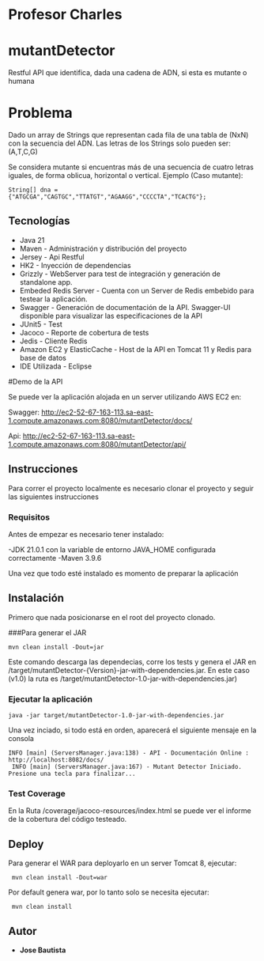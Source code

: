 # Profesor Charles
# mutantDetector
Restful API que identifica, dada una cadena de ADN, si esta es mutante o humana

# Problema

Dado un array de Strings que representan cada fila de una tabla de (NxN) con la secuencia del ADN. Las letras de los Strings solo pueden ser: (A,T,C,G)
 
Se considera mutante si encuentras ​más de una secuencia de cuatro letras iguales​, de forma oblicua, horizontal o vertical. 
 Ejemplo (Caso mutante): 
 
```
String[] dna = {"ATGCGA","CAGTGC","TTATGT","AGAAGG","CCCCTA","TCACTG"}; 
```

## Tecnologías

* Java 21
* Maven - Administración y distribución del proyecto
* Jersey - Api Restful
* HK2 - Inyección de dependencias
* Grizzly - WebServer para test de integración y generación de standalone app. 
* Embeded Redis Server - Cuenta con un Server de Redis embebido para testear la aplicación.
* Swagger - Generación de documentación de la API. Swagger-UI disponible para visualizar las especificaciones de la API
* JUnit5 - Test
* Jacoco - Reporte de cobertura de tests
* Jedis - Cliente Redis
* Amazon EC2 y ElasticCache - Host de la API en Tomcat 11 y Redis para base de datos
* IDE Utilizada - Eclipse


#Demo de la API

Se puede ver la aplicación alojada en un server utilizando AWS EC2 en:

Swagger:
http://ec2-52-67-163-113.sa-east-1.compute.amazonaws.com:8080/mutantDetector/docs/

Api:
http://ec2-52-67-163-113.sa-east-1.compute.amazonaws.com:8080/mutantDetector/api/

## Instrucciones

Para correr el proyecto localmente es necesario clonar el proyecto y seguir las siguientes instrucciones

### Requisitos

Antes de empezar es necesario tener instalado:

-JDK 21.0.1 con la variable de entorno JAVA_HOME configurada correctamente
-Maven 3.9.6

Una vez que todo esté instalado es momento de preparar la aplicación


## Instalación

Primero que nada posicionarse en el root del proyecto clonado.

###Para generar el JAR

```
mvn clean install -Dout=jar
```

Este comando descarga las dependecias, corre los tests y genera el JAR en /target/mutantDetector-{Version}-jar-with-dependencies.jar. 
En este caso (v1.0) la ruta es /target/mutantDetector-1.0-jar-with-dependencies.jar)


### Ejecutar la aplicación

```
java -jar target/mutantDetector-1.0-jar-with-dependencies.jar
```

Una vez inciado, si todo está en orden, aparecerá el siguiente mensaje en la consola

```
INFO [main] (ServersManager.java:138) - API - Documentación Online : http://localhost:8082/docs/
 INFO [main] (ServersManager.java:167) - Mutant Detector Iniciado.
Presione una tecla para finalizar...
```

### Test Coverage


En la Ruta /coverage/jacoco-resources/index.html se puede ver el informe de la cobertura del código testeado.


## Deploy

Para generar el WAR para deployarlo en un server Tomcat 8, ejecutar:

```
 mvn clean install -Dout=war
```

Por default genera war, por lo tanto solo se necesita ejecutar:

```
 mvn clean install
```


## Autor

* **Jose Bautista**

